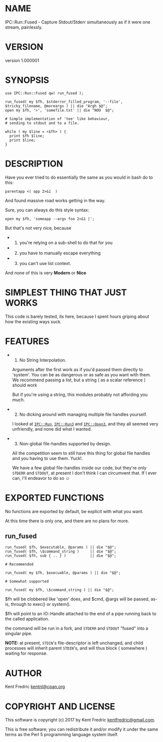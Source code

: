 # NAME

IPC::Run::Fused - Capture Stdout/Stderr simultaneously as if it were one stream, painlessly.

# VERSION

version 1.000001

# SYNOPSIS

    use IPC::Run::Fused qw( run_fused );

    run_fused( my $fh, $stderror_filled_program, '--file', $tricky_filename, @moreargs ) || die "Argh $@";
    open my $fh, '>', 'somefile.txt' || die "NOO  $@";

    # Simple implementation of 'tee' like behaviour,
    # sending to stdout and to a file.

    while ( my $line = <$fh> ) {
      print $fh $line;
      print $line;
    }

# DESCRIPTION

Have you ever tried to do essentially the same as you would in bash do to this:

    parentapp <( app 2>&1  )

And found massive road works getting in the way.

Sure, you can always do this style syntax:

    open my $fh, 'someapp --args foo 2>&1 |';

But that's not very nice, because

- 1. you're relying on a sub-shell to do that for you
- 2. you have to manually escape everything
- 3. you can't use list context.

And none of this is very **Modern** or **Nice**

# SIMPLEST THING THAT JUST WORKS

This code is barely tested, its here, because I spent hours griping about how the existing ways suck.

# FEATURES

- 1. No String Interpolation.

    Arguments after the first work as if you'd passed them directly to 'system'. You can be as dangerous or as
    safe as you want with them. We recommend passing a list, but a string ( as a scalar reference ) should work

    But if you're using a string, this modules probably not affording you much.

- 2. No dicking around with managing multiple file handles yourself.

    I looked at [`IPC::Run`](https://metacpan.org/pod/IPC::Run), [`IPC::Run3`](https://metacpan.org/pod/IPC::Run3) and [`IPC::Open3`](https://metacpan.org/pod/IPC::Open3), and they all seemed
    very unfriendly, and none did what I wanted.

- 3. Non-global file-handles supported by design.

    All the competition seem to still have this thing for global file handles and you having to use them. Yuck!.

    We have a few global file-handles inside our code, but they're only `STDERR` and `STDOUT`, at present I don't think I can
    circumvent that. If I ever can, I'll endeavor to do so ☺

# EXPORTED FUNCTIONS

No functions are exported by default, be explicit with what you want.

At this time there is only one, and there are no plans for more.

## run\_fused

    run_fused( $fh, $executable, @params ) || die "$@";
    run_fused( $fh, \$command_string )     || die "$@";
    run_fused( $fh, sub { .. } )           || die "$@";

    # Recommended

    run_fused( my $fh, $execuable, @params ) || die "$@";

    # Somewhat supported

    run_fused( my $fh, \$command_string ) || die "$@";

$fh will be clobbered like 'open' does, and $cmd, @args will be passed, as-is, through to exec() or system().

$fh will point to an IO::Handle attached to the end of a pipe running back to the called application.

the command will be run in a fork, and `STDERR` and `STDOUT` "fused" into a singular pipe.

**NOTE:** at present, `STDIN`'s file-descriptor is left unchanged, and child processes will inherit parent `STDIN`'s, and will thus block ( somewhere ) waiting for response.

# AUTHOR

Kent Fredric <kentnl@cpan.org>

# COPYRIGHT AND LICENSE

This software is copyright (c) 2017 by Kent Fredric <kentfredric@gmail.com>.

This is free software; you can redistribute it and/or modify it under
the same terms as the Perl 5 programming language system itself.
